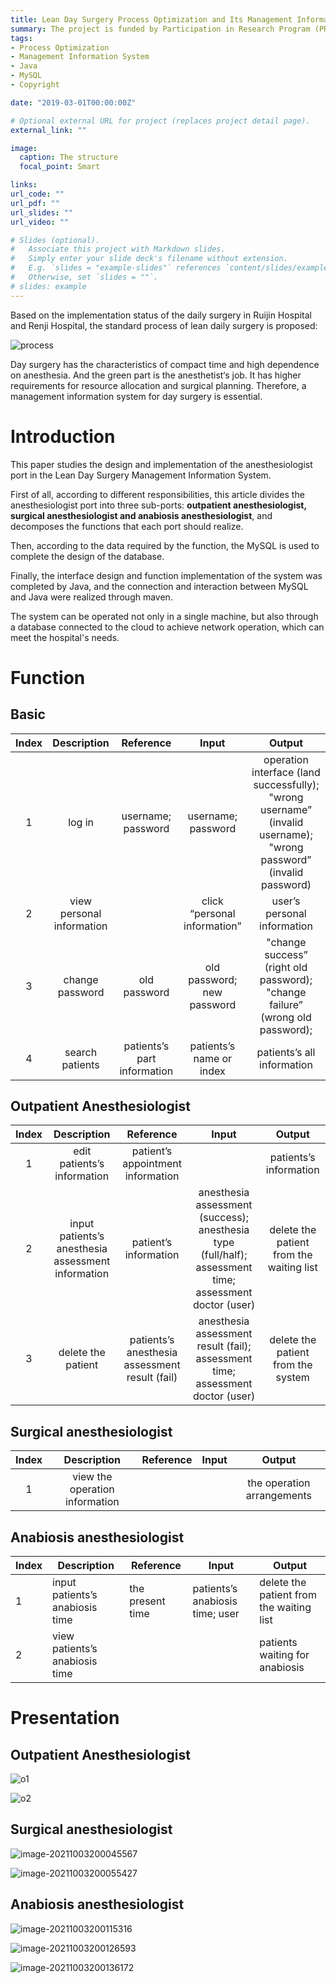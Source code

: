 ```yaml
---
title: Lean Day Surgery Process Optimization and Its Management Information System (Prototype System) Development
summary: The project is funded by Participation in Research Program (PRP). 
tags:
- Process Optimization
- Management Information System
- Java
- MySQL
- Copyright

date: "2019-03-01T00:00:00Z"

# Optional external URL for project (replaces project detail page).
external_link: ""

image:
  caption: The structure
  focal_point: Smart

links:
url_code: ""
url_pdf: ""
url_slides: ""
url_video: ""

# Slides (optional).
#   Associate this project with Markdown slides.
#   Simply enter your slide deck's filename without extension.
#   E.g. `slides = "example-slides"` references `content/slides/example-slides.md`.
#   Otherwise, set `slides = ""`.
# slides: example
---
```


Based on the implementation status of the daily surgery in Ruijin Hospital and Renji Hospital, the standard process of lean daily surgery is proposed:

![process](process.jpg)

Day surgery has the characteristics of compact time and high dependence on anesthesia. And the green part is the anesthetist‘s job. It has higher requirements for resource allocation and surgical planning. Therefore, a management information system for day surgery is essential. 

# Introduction

This paper studies the design and implementation of the anesthesiologist port in the Lean Day Surgery Management Information System. 

First of all, according to different responsibilities, this article divides the anesthesiologist port into three sub-ports: **outpatient anesthesiologist, surgical anesthesiologist and anabiosis anesthesiologist**, and decomposes the functions that each port should realize. 

Then, according to the data required by the function, the MySQL is used to complete the design of the database.

Finally, the interface design and function implementation of the system was completed by Java, and the connection and interaction between MySQL and Java were realized through maven. 

The system can be operated not only in a single machine, but also through a database connected to the cloud to achieve network operation, which can meet the hospital's needs.

# Function 

## Basic

| Index |        Description        |          Reference          |            Input             |                            Output                            |
| :---: | :-----------------------: | :-------------------------: | :--------------------------: | :----------------------------------------------------------: |
|   1   |          log in           |     username; password      |      username; password      | operation interface (land successfully); "wrong username” (invalid username); "wrong password” (invalid password) |
|   2   | view personal information |                             | click “personal information” |                 user’s personal information                  |
|   3   |      change password      |        old password         |  old password; new password  | "change success” (right old password);  "change failure” (wrong old password); |
|   4   |      search patients      | patients’s part information |   patients’s name or index   |                  patients’s all information                  |

## Outpatient Anesthesiologist

| Index |                    Description                     |                   Reference                    |                            Input                             |                  Output                  |
| :---: | :------------------------------------------------: | :--------------------------------------------: | :----------------------------------------------------------: | :--------------------------------------: |
|   1   |            edit patients’s information             |       patient’s appointment information        |                                                              |          patients’s information          |
|   2   | input patients’s anesthesia assessment information |             patient’s information              | anesthesia assessment (success); anesthesia type (full/half); assessment time; assessment doctor (user) | delete the patient from the waiting list |
|   3   |                 delete the patient                 | patients’s anesthesia assessment result (fail) | anesthesia assessment result (fail); assessment time; assessment doctor (user) |    delete the patient from the system    |

## Surgical anesthesiologist

| Index |          Description           | Reference | Input |           Output           |
| :---: | :----------------------------: | :-------: | :---: | :------------------------: |
|   1   | view the operation information |           |       | the operation arrangements |

## Anabiosis anesthesiologist

| Index | Description                     | Reference         | Input                           | Output                                   |
| ----- | ------------------------------- | ----------------- | ------------------------------- | ---------------------------------------- |
| 1     | input patients’s anabiosis time | the present  time | patients’s anabiosis time; user | delete the patient from the waiting list |
| 2     | view patients’s anabiosis time  |                   |                                 | patients waiting for anabiosis           |

# Presentation 

## Outpatient Anesthesiologist

![o1](o1.png)

![o2](o2.png)

## Surgical anesthesiologist

![image-20211003200045567](s1.png)

![image-20211003200055427](s2.png)

## Anabiosis anesthesiologist

![image-20211003200115316](a1.png)

![image-20211003200126593](a2.png)

![image-20211003200136172](a3.png)
